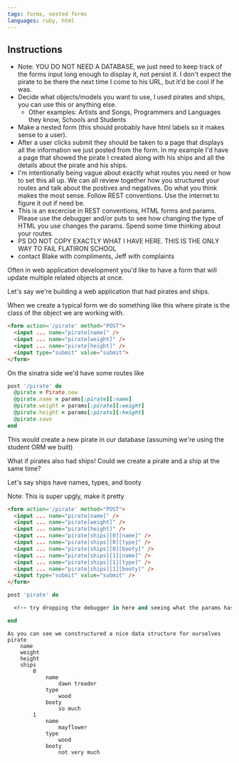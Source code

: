 ```yaml
---
tags: forms, nested forms
languages: ruby, html
---
```


## Instructions
  - Note: YOU DO NOT NEED A DATABASE, we just need to keep track of the forms input long enough to display it, not persist it.  I don't expect the pirate to be there the next time I come to his URL, but it'd be cool if he was.
  - Decide what objects/models you want to use, I used pirates and ships, you can use this or anything else.
    - Other examples: Artists and Songs, Programmers and Languages they know, Schools and Students
  - Make a nested form (this should probably have html labels so it makes sense to a user).
  - After a user clicks submit they should be taken to a page that displays all the information we just posted from the form.  In my example I'd have a page that showed the pirate I created along with his ships and all the details about the pirate and his ships.
  - I'm intentionally being vague about exactly what routes you need or how to set this all up.  We can all review together how you structured your routes and talk about the postives and negatives.  Do what you think makes the most sense.  Follow REST conventions.  Use the internet to figure it out if need be.
  - This is an excercise in REST conventions, HTML forms and params.  Please use the debugger and/or puts to see how changing the type of HTML you use changes the params. Spend some time thinking about your routes.
  - PS DO NOT COPY EXACTLY WHAT I HAVE HERE. THIS IS THE ONLY WAY TO FAIL FLATIRON SCHOOL
  - contact Blake with compliments, Jeff with complaints

Often in web application development you'd like to have a form that will update multiple related objects at once.

Let's say we're building a web application that had pirates and ships.

When we create a typical form we do something like this where pirate is the class of the object we are working with.
```html
<form action='/pirate' method="POST">
  <input ... name="pirate[name]" />
  <input ... name="pirate[weight]" />
  <input ... name="pirate[height]" />
  <input type="submit" value="submit">
</form>
```

On the sinatra side we'd have some routes like

```ruby
post '/pirate' do
  @pirate = Pirate.new
  @pirate.name = params[:pirate][:name]
  @pirate.weight = params[:pirate][:weight]
  @pirate.height = params[:pirate][:height]
  @pirate.save
end
```

This would create a new pirate in our database (assuming we're using the student ORM we built)

What if pirates also had ships! Could we create a pirate and a ship at the same time?

Let's say ships have names, types, and booty

Note: This is super upgly, make it pretty
```html
<form action='/pirate' method="POST">
  <input ... name="pirate[name]" />
  <input ... name="pirate[weight]" />
  <input ... name="pirate[height]" />
  <input ... name="pirate[ships][0][name]" />
  <input ... name="pirate[ships][0][type]" />
  <input ... name="pirate[ships][0][booty]" />
  <input ... name="pirate[ships][1][name]" />
  <input ... name="pirate[ships][1][type]" />
  <input ... name="pirate[ships][1][booty]" />
  <input type="submit" value="submit" />
</form>
```

```ruby
post 'pirate' do

  <!-- try dropping the debugger in here and seeing what the params hash is -->

end
```

```
As you can see we constructured a nice data structure for ourselves
pirate
    name
    weight
    height
    ships
        0
            name
                dawn treader
            type
                wood
            booty
                so much
        1
            name
                mayflower
            type
                wood
            booty
                not very much
```
